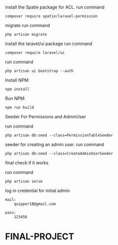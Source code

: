 install the Spatie package for ACL.
run command

    composer require spatie/laravel-permission
    
migrate
run command

    php artisan migrate

 install the laravel/ui package
 run command

    composer require laravel/ui
    
 run command  
 
    php artisan ui bootstrap --auth
    

Install NPM:

    npm install
    

Run NPM:

    npm run build

Seeder For Permissions and AdminUser

run command

    php artisan db:seed --class=PermissionTableSeeder

seeder for creating an admin user.
run command

    php artisan db:seed --class=CreateAdminUserSeeder

final check if it works

run command

    php artisan serve

log in credential for initial admin

    mail: 
        quipper18@gmail.com
        
    pass:
        123456



# FINAL-PROJECT
